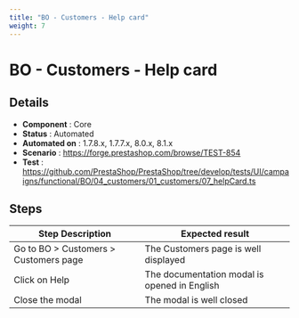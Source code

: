 ```yaml
---
title: "BO - Customers - Help card"
weight: 7
---
```


# BO - Customers - Help card
## Details
* **Component** : Core
* **Status** : Automated
* **Automated on** : 1.7.8.x, 1.7.7.x, 8.0.x, 8.1.x
* **Scenario** : https://forge.prestashop.com/browse/TEST-854
* **Test** : https://github.com/PrestaShop/PrestaShop/tree/develop/tests/UI/campaigns/functional/BO/04_customers/01_customers/07_helpCard.ts

## Steps
| Step Description | Expected result |
| ----- | ----- |
| Go to BO > Customers > Customers page | The Customers page is well displayed |
| Click on Help | The documentation modal is opened in English |
| Close the modal | The modal is well closed |
